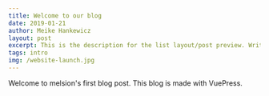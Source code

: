 ```yaml
---
title: Welcome to our blog
date: 2019-01-21
author: Meike Hankewicz
layout: post
excerpt: This is the description for the list layout/post preview. Write a short summary of the blog post.
tags: intro
img: /website-launch.jpg
---
```


Welcome to melsion's first blog post. This blog is made with VuePress.